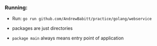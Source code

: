 
### Running:
- Run: `go run github.com/AndrewBabitt/practice/golang/webservice`


- packages are just directories
- `package main` always means entry point of application